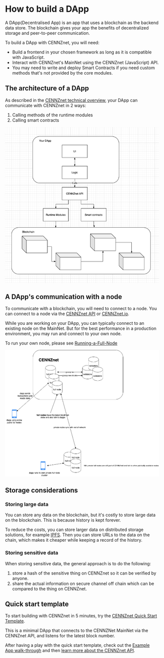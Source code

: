 # How to build a DApp

A DApp(Decentralised App) is an app that uses a blockchain as the backend data store. The blockchain gives your app the benefits of decentralized storage and peer-to-peer communication.

To build a DApp with CENNZnet, you will need:
* Build a frontend in your chosen framework as long as it is compatible with JavaScript.
* Interact with CENNZnet's MainNet using the CENNZnet (JavaScript) API.
* You may need to write and deploy Smart Contracts if you need custom methods that's not provided by the core modules.

## The architecture of a DApp

As described in the [CENNZnet technical overview](Getting-started/CENNZnet-technical-overview), your DApp can communicate with CENNZnet in 2 ways:
1) Calling methods of the runtime modules
2) Calling smart contracts

![Architecture](../../assets/images/how-to-build-a-dapp/architecture.png)

## A DApp's communication with a node

To communicate with a blockchain, you will need to connect to a node. You can connect to a node via the [CENNZnet API](https://github.com/cennznet/api.js) or [CENNZnet.io](http://cennznet.io/).

While you are working on your DApp, you can typically connect to an existing node on the MainNet. But for the best performance in a production environment, you may run and connect to your own node. 

To run your own node, please see [Running-a-Full-Node](Network-participating/Node-operating/Running-a-Full-Node)

![Architecture](../../assets/images/how-to-build-a-dapp/dapp-nodes.png)


## Storage considerations

### Storing large data
You can store any data on the blockchain, but it's costly to store large data on the blockchain. This is because history is kept forever. 

To reduce the costs, you can store larger data on distributed storage solutions, for example [IPFS](https://ipfs.io/). Then you can store URLs to the data on the chain, which makes it cheaper while keeping a record of the history.

### Storing sensitive data

When storing sensitive data, the general approach is to do the following:
1) store a hash of the sensitive thing on CENNZnet so it can be verified by anyone.
2) share the actual information on secure channel off chain which can be compared to the thing on CENNZnet.

## Quick start template

To start building with CENNZnet in 5 minutes, try the [CENNZnet Quick Start Template](https://github.com/cennznet/cennznet-vue-template).

This is a minimal DApp that connects to the CENNZNet MainNet via the CENNZnet API, and listens for the latest block number.

After having a play with the quick start template, check out the [Example App walk-through](Dapp-development/Examples/Example-demo-app) and then [learn more about the CENNZnet API](References/CENNZnet-API/Getting-Started).